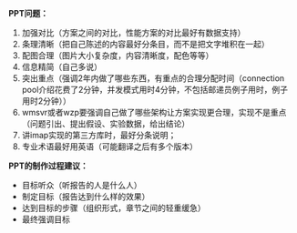 **PPT问题：**

1. 加强对比（方案之间的对比，性能方案的对比最好有数据支持）
2. 条理清晰（把自己陈述的内容最好分条目，而不是把文字堆积在一起）
3. 配图合理（图片大小复杂度，内容清晰度，配色等等）
4. 信息精简（自己多说）
5. 突出重点（强调2年内做了哪些东西，有重点的合理分配时间（connection pool介绍花费了2分钟，并发模式用时4分钟，不包括邮递员例子用时，例子用时2分钟））
6. wmsvr或者wzp要强调自己做了哪些架构让方案实现更合理，实现不是重点（问题引出、提出假设、实验数据，给出结论）
7. 讲imap实现的第三方库时，最好分条说明；
8. 专业术语最好用英语（可能翻译之后有多个版本）



**PPT的制作过程建议：**

- 目标听众（听报告的人是什么人）
- 制定目标（报告达到什么样的效果）
- 达到目标的步骤（组织形式，章节之间的轻重缓急）
- 最终强调目标